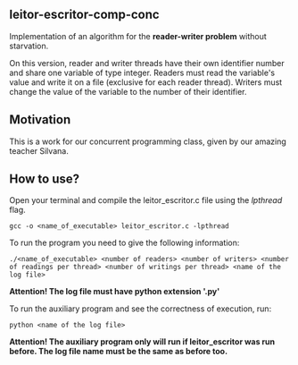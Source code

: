 ## leitor-escritor-comp-conc
Implementation of an algorithm for the **reader-writer problem** without starvation.

On this version, reader and writer threads have their own identifier number and share one variable of type integer. Readers must read the variable's value and write it on a file (exclusive for each reader thread). Writers must change the value of the variable to the number of their identifier.

## Motivation
This is a work for our concurrent programming class, given by our amazing teacher Silvana.

## How to use?
Open your terminal and compile the leitor_escritor.c file using the *lpthread* flag.
```
gcc -o <name_of_executable> leitor_escritor.c -lpthread
```

To run the program you need to give the following information:
```
./<name_of_executable> <number of readers> <number of writers> <number of readings per thread> <number of writings per thread> <name of the log file>
```
**Attention! The log file must have python extension '.py'**

To run the auxiliary program and see the correctness of execution, run:
```
python <name of the log file>
```
**Attention! The auxiliary program only will run if leitor_escritor was run before. The log file name must be the same as before too.**
